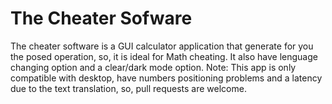 # The Cheater Sofware
The cheater software is a GUI calculator application that generate for you the posed operation, so, it is ideal for Math cheating.
It also have lenguage changing option and a clear/dark mode option.
Note: This app is only compatible with desktop, have numbers positioning problems and a latency due to the text translation, so, pull requests are welcome.
